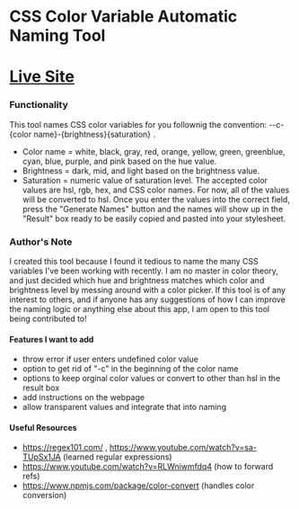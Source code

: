 # CSS Color Variable Automatic Naming Tool

# [Live Site](https://livinglifemeaning.github.io/CSSVariableNamingTool/)
### Functionality
This tool names CSS color variables for you follownig the convention: --c-{color name}-{brightness}{saturation} . 
- Color name = white, black, gray, red, orange, yellow, green, greenblue, cyan, blue, purple, and pink based on the hue value. 
- Brightness = dark, mid, and light based on the brightness value. 
- Saturation = numeric value of saturation level. 
The accepted color values are hsl, rgb, hex, and CSS color names. For now, all of the values will be converted to hsl. Once you enter the values into the correct field, press the "Generate Names" button and the names will show up in the "Result" box ready to be easily copied and pasted into your stylesheet. 

### Author's Note 
I created this tool because I found it tedious to name the many CSS variables I've been working with recently. I am no master in color theory, and just decided which hue and brightness matches which color and brightness level by messing around with a color picker. If this tool is of any interest to others, and if anyone has any suggestions of how I can improve the naming logic or anything else about this app, I am open to this tool being contributed to! 

#### Features I want to add 
- throw error if user enters undefined color value
- option to get rid of "-c" in the beginning of the color name 
- options to keep orginal color values or convert to other than hsl in the result box
- add instructions on the webpage
- allow transparent values and integrate that into naming 

#### Useful Resources 

- https://regex101.com/ , https://www.youtube.com/watch?v=sa-TUpSx1JA (learned regular expressions)
- https://www.youtube.com/watch?v=RLWniwmfdq4 (how to forward refs)
- https://www.npmjs.com/package/color-convert (handles color conversion)
